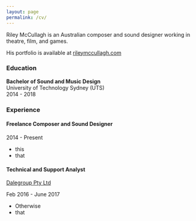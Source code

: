 ```yaml
---
layout: page
permalink: /cv/
---
```


Riley McCullagh is an Australian composer and sound designer working in theatre, film, and games.

His portfolio is available at [rileymccullagh.com](http://rileymccullagh.com)

### Education

<div class="greybox">

<h4 style="margin: 0px">Bachelor of Sound and Music Design</h4>
University of Technology Sydney (UTS)
<br>
2014 - 2018                    

</div>

### Experience
<div class="greybox">
<h4>Freelance Composer and Sound Designer</h4>

2014 - Present
<ul>
<li>this </li>
<li> that </li>
<ul>

</div>


<div class="greybox">
<h4>Technical and Support Analyst</h4>

<a href="http://dalegroup.net/">Dalegroup Pty Ltd</a>

Feb 2016 - June 2017

<ul>
<li>Otherwise</li>
<li>that</li>
<ul>

</div>
